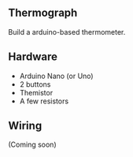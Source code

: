 ## Thermograph

Build a arduino-based thermometer.

## Hardware

- Arduino Nano (or Uno)
- 2 buttons
- Themistor
- A few resistors

## Wiring

(Coming soon)